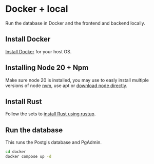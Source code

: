 # Docker + local

Run the database in Docker and the frontend and backend locally.

## Install Docker

[Install Docker](https://docs.docker.com/engine/install/) for your host OS.

## Installing Node 20 + Npm

Make sure node 20 is installed, you may use to easly install multiple versions of node [nvm](https://github.com/nvm-sh/nvm),
use apt or [download node directly](https://nodejs.org/en/download).

## Install Rust

Follow the sets to [install Rust using rustup](https://www.rust-lang.org/tools/install).

## Run the database

This runs the Postgis database and PgAdmin.

```bash
cd docker
docker compose up -d
```
